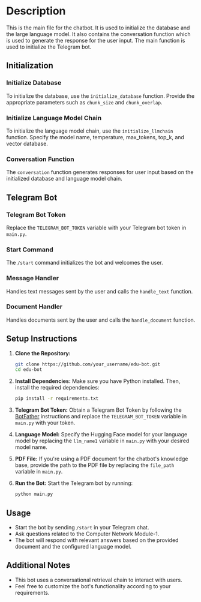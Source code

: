 # Description

This is the main file for the chatbot. It is used to initialize the database and the large language model. It also contains the conversation function which is used to generate the response for the user input. The main function is used to initialize the Telegram bot.

## Initialization

### Initialize Database

To initialize the database, use the `initialize_database` function. Provide the appropriate parameters such as `chunk_size` and `chunk_overlap`.

### Initialize Language Model Chain

To initialize the language model chain, use the `initialize_llmchain` function. Specify the model name, temperature, max_tokens, top_k, and vector database.

### Conversation Function

The `conversation` function generates responses for user input based on the initialized database and language model chain.

## Telegram Bot

### Telegram Bot Token

Replace the `TELEGRAM_BOT_TOKEN` variable with your Telegram bot token in `main.py`.

### Start Command

The `/start` command initializes the bot and welcomes the user.

### Message Handler

Handles text messages sent by the user and calls the `handle_text` function.

### Document Handler

Handles documents sent by the user and calls the `handle_document` function.

## Setup Instructions

1. **Clone the Repository:**
   ```bash
   git clone https://github.com/your_username/edu-bot.git
   cd edu-bot
   ```

2. **Install Dependencies:**
   Make sure you have Python installed. Then, install the required dependencies:
   ```bash
   pip install -r requirements.txt
   ```

3. **Telegram Bot Token:**
   Obtain a Telegram Bot Token by following the [BotFather](https://core.telegram.org/bots#6-botfather) instructions and replace the `TELEGRAM_BOT_TOKEN` variable in `main.py` with your token.

4. **Language Model:**
   Specify the Hugging Face model for your language model by replacing the `llm_name1` variable in `main.py` with your desired model name.

5. **PDF File:**
   If you're using a PDF document for the chatbot's knowledge base, provide the path to the PDF file by replacing the `file_path` variable in `main.py`.

6. **Run the Bot:**
   Start the Telegram bot by running:
   ```bash
   python main.py
   ```

## Usage

- Start the bot by sending `/start` in your Telegram chat.
- Ask questions related to the Computer Network Module-1.
- The bot will respond with relevant answers based on the provided document and the configured language model.

## Additional Notes

- This bot uses a conversational retrieval chain to interact with users.
- Feel free to customize the bot's functionality according to your requirements.
